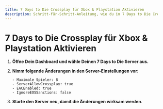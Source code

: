```yaml
---
title: 7 Days to Die Crossplay für Xbox & Playstation Aktivieren
description: Schritt-für-Schritt-Anleitung, wie du in 7 Days to Die Crossplay für Xbox & Playstation aktivierst
---
```


# 7 Days to Die Crossplay für Xbox & Playstation Aktivieren

1. <strong>Öffne Dein Dashboard und wähle Deinen 7 Days to Die Server aus.</strong>

2. <strong>Nimm folgende Änderungen in den Server-Einstellungen vor:</strong>

    ```
    - Maximale Spieler: 8
    - ServerAllowCrossplay: true
    - EACEnabled: true
    - IgnoreEOSSanctions: false
    ```

6. <strong>Starte den Server neu, damit die Änderungen wirksam werden.</strong>
